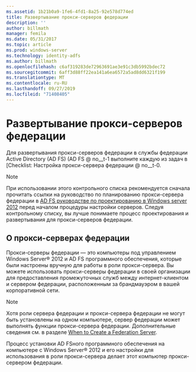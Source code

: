 ```yaml
---
ms.assetid: 1b21b0a9-1fe6-4fd1-8a25-92e578d774ed
title: Развертывание прокси-серверов федерации
description: ''
author: billmath
manager: femila
ms.date: 05/31/2017
ms.topic: article
ms.prod: windows-server
ms.technology: identity-adfs
ms.author: billmath
ms.openlocfilehash: c6af319283de72963691ae3e91c3db5992bdec72
ms.sourcegitcommit: 6aff3d88ff22ea141a6ea6572a5ad8dd6321f199
ms.translationtype: MT
ms.contentlocale: ru-RU
ms.lasthandoff: 09/27/2019
ms.locfileid: "71408405"
---
```

# <a name="deploying-federation-server-proxies"></a>Развертывание прокси-серверов федерации

Для развертывания прокси-серверов федерации в службы федерации Active Directory (AD FS) \(AD FS @ no__t-1 выполните каждую из задач в [Checklist: Настройка прокси-сервера федерации @ no__t-0.  
  
> [!NOTE]  
> При использовании этого контрольного списка рекомендуется сначала прочитать ссылки на руководство по планированию прокси-сервера федерации в [AD FS руководстве по проектированию в Windows server 2012](https://technet.microsoft.com/library/dd807036.aspx) перед началом процедуры настройки серверов. Следуя контрольному списку, вы лучше понимаете процесс проектирования и развертывания для прокси-серверов федерации.  
  
## <a name="about-federation-server-proxies"></a>О прокси-серверах федерации  
Прокси-серверы федерации — это компьютеры под управлением Windows Server® 2012 и AD FS программного обеспечения, которые были настроены вручную для работы в роли прокси-сервера. Вы можете использовать прокси-серверы федерации в своей организации для предоставления промежуточных служб между интернет-клиентом и сервером федерации, расположенным за брандмауэром в вашей корпоративной сети.  
  
> [!NOTE]  
> Хотя роли сервера федерации и прокси-сервера федерации не могут быть установлены на одном компьютере, сервер федерации может выполнять функции прокси-сервера федерации. Дополнительные сведения см. в разделе [When to Create a Federation Server](https://technet.microsoft.com/library/dd807101.aspx).  
  
Процесс установки AD FSного программного обеспечения на компьютере с Windows Server® 2012 и его настройки для использования в роли прокси-сервера делает этот компьютер прокси-сервером федерации.  
  


